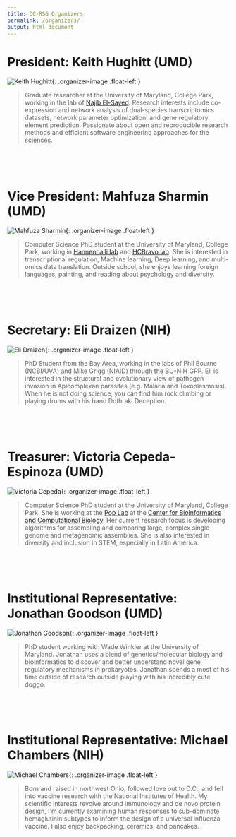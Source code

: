 ```yaml
---
title: DC-RSG Organizers
permalink: /organizers/
output: html_document
---
```


# President: Keith Hughitt (UMD)

![Keith Hughitt](../images/organizers/hughitt.jpg){: .organizer-image .float-left }


> Graduate researcher at the University of Maryland, College Park, working in the lab of [Najib El-Sayed](http://www.najibelsayed.org/research.aspx). Research interests include co-expression and network analysis of dual-species transcriptomics datasets, network parameter optimization, and gene regulatory element prediction. Passionate about open and reproducible research methods and efficient software engineering approaches for the sciences.

&nbsp;

&nbsp;
              
# Vice President: Mahfuza Sharmin (UMD)

![Mahfuza Sharmin](../images/organizers/sharmin.jpg){: .organizer-image .float-left }


> Computer Science PhD student at the University of Maryland, College Park, working in [Hannenhalli lab](http://www.cbcb.umd.edu/~sridhar/) and [HCBravo lab](http://www.hcbravo.org). She is interested in transcriptional regulation, Machine learning, Deep learning, and multi-omics data translation. Outside school, she enjoys learning foreign languages, painting, and reading about psychology and diversity.

&nbsp;

&nbsp;

# Secretary: Eli Draizen (NIH)

![Eli Draizen](../images/organizers/draizen.jpg){: .organizer-image .float-left }


> PhD Student from the Bay Area, working in the labs of Phil Bourne (NCBI/UVA) and Mike Grigg (NIAID) through the BU-NIH GPP. Eli is interested in the structural and evolutionary view of pathogen invasion in Apicomplexan parasites (e.g. Malaria and Toxoplasmosis). When he is not doing science, you can find him rock climbing or playing drums with his band Dothraki Deception.

&nbsp;

&nbsp;

# Treasurer: Victoria Cepeda-Espinoza (UMD)

![Victoria Cepeda](../images/organizers/vicky.jpg){: .organizer-image .float-left }


> Computer Science PhD student at the University of Maryland, College Park. She is working at the [Pop Lab](http://www.cbcb.umd.edu/~mpop/) at the [Center for Bioinformatics and Computational Biology](http://www.cbcb.umd.edu/). Her current research focus is developing algorithms for assembling and comparing large, complex single genome and metagenomic assemblies. She is also interested in diversity and inclusion in STEM, especially in Latin America.

&nbsp;

&nbsp;

# Institutional Representative: Jonathan Goodson (UMD)

![Jonathan Goodson](../images/organizers/jgoodson.jpg){: .organizer-image .float-left }


> PhD student working with Wade Winkler at the University of Maryland. Jonathan uses a blend of genetics/molecular biology and bioinformatics to discover and better understand novel gene regulatory mechanisms in prokaryotes. Jonathan spends a most of his time outside of research outside playing with his incredibly cute doggo.

&nbsp;

&nbsp;


# Institutional Representative: Michael Chambers (NIH)

![Michael Chambers](../images/organizers/chambers.jpg){: .organizer-image .float-left }


> Born and raised in northwest Ohio, followed love out to D.C., and fell into vaccine research with the National Institutes of Health. My scientific interests revolve around immunology and de novo protein design, I'm currently examining human responses to sub-dominate hemaglutinin subtypes to inform the design of a universal influenza vaccine. I also enjoy backpacking, ceramics, and pancakes.

